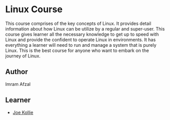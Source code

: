 # Linux Course

This course comprises of the key concepts of Linux. It provides detail information about how Linux can be utilize by a regular and super-user. This course gives learner all the necessary knowledge to get up to speed with Linux and provide the confident to operate Linux in environments. It has everything a learner will need to run and manage a system that is purely Linux. This is the best course for anyone who want to embark on the journey of Linux.




## Author

  Imram Afzal

## Learner

- [Joe Kollie](https://github.com/JoeKollie01)






